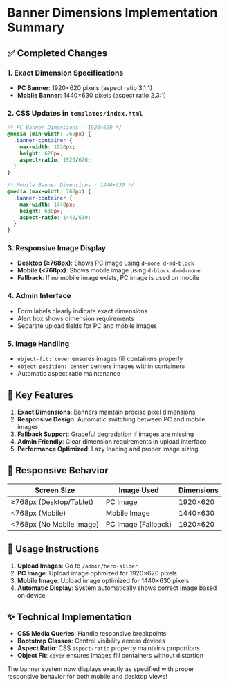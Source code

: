 # Banner Dimensions Implementation Summary

## ✅ Completed Changes

### 1. **Exact Dimension Specifications**
- **PC Banner**: 1920×620 pixels (aspect ratio 3.1:1)
- **Mobile Banner**: 1440×630 pixels (aspect ratio 2.3:1)

### 2. **CSS Updates in `templates/index.html`**
```css
/* PC Banner Dimensions - 1920×620 */
@media (min-width: 768px) {
  .banner-container {
    max-width: 1920px;
    height: 620px;
    aspect-ratio: 1920/620;
  }
}

/* Mobile Banner Dimensions - 1440×630 */
@media (max-width: 767px) {
  .banner-container {
    max-width: 1440px;
    height: 630px;
    aspect-ratio: 1440/630;
  }
}
```

### 3. **Responsive Image Display**
- **Desktop (≥768px)**: Shows PC image using `d-none d-md-block`
- **Mobile (<768px)**: Shows mobile image using `d-block d-md-none`
- **Fallback**: If no mobile image exists, PC image is used on mobile

### 4. **Admin Interface**
- Form labels clearly indicate exact dimensions
- Alert box shows dimension requirements
- Separate upload fields for PC and mobile images

### 5. **Image Handling**
- `object-fit: cover` ensures images fill containers properly
- `object-position: center` centers images within containers
- Automatic aspect ratio maintenance

## 🎯 Key Features

1. **Exact Dimensions**: Banners maintain precise pixel dimensions
2. **Responsive Design**: Automatic switching between PC and mobile images
3. **Fallback Support**: Graceful degradation if images are missing
4. **Admin Friendly**: Clear dimension requirements in upload interface
5. **Performance Optimized**: Lazy loading and proper image sizing

## 📱 Responsive Behavior

| Screen Size | Image Used | Dimensions |
|-------------|------------|------------|
| ≥768px (Desktop/Tablet) | PC Image | 1920×620 |
| <768px (Mobile) | Mobile Image | 1440×630 |
| <768px (No Mobile Image) | PC Image (Fallback) | 1920×620 |

## 🔧 Usage Instructions

1. **Upload Images**: Go to `/admin/hero-slider`
2. **PC Image**: Upload image optimized for 1920×620 pixels
3. **Mobile Image**: Upload image optimized for 1440×630 pixels
4. **Automatic Display**: System automatically shows correct image based on device

## ✨ Technical Implementation

- **CSS Media Queries**: Handle responsive breakpoints
- **Bootstrap Classes**: Control visibility across devices
- **Aspect Ratio**: CSS `aspect-ratio` property maintains proportions
- **Object Fit**: `cover` ensures images fill containers without distortion

The banner system now displays exactly as specified with proper responsive behavior for both mobile and desktop views!